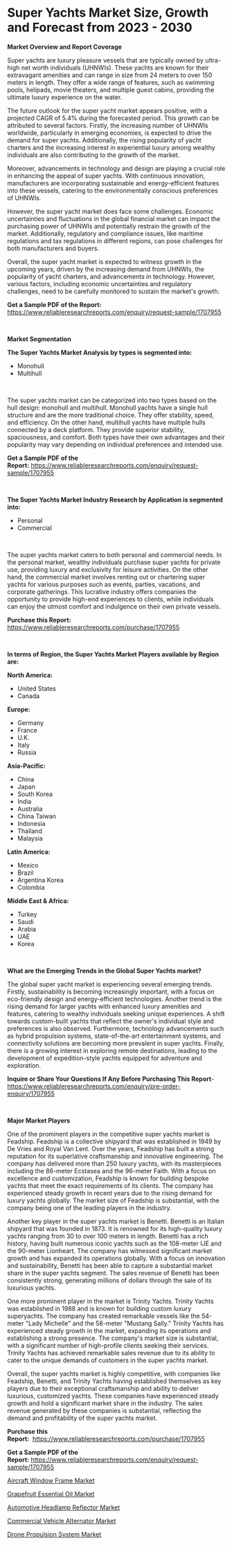 <p><h1>Super Yachts Market Size, Growth and Forecast from 2023 - 2030</h1></p><p><strong>Market Overview and Report Coverage</strong></p>
<p><p>Super yachts are luxury pleasure vessels that are typically owned by ultra-high net worth individuals (UHNWIs). These yachts are known for their extravagant amenities and can range in size from 24 meters to over 150 meters in length. They offer a wide range of features, such as swimming pools, helipads, movie theaters, and multiple guest cabins, providing the ultimate luxury experience on the water.</p><p>The future outlook for the super yacht market appears positive, with a projected CAGR of 5.4% during the forecasted period. This growth can be attributed to several factors. Firstly, the increasing number of UHNWIs worldwide, particularly in emerging economies, is expected to drive the demand for super yachts. Additionally, the rising popularity of yacht charters and the increasing interest in experiential luxury among wealthy individuals are also contributing to the growth of the market.</p><p>Moreover, advancements in technology and design are playing a crucial role in enhancing the appeal of super yachts. With continuous innovation, manufacturers are incorporating sustainable and energy-efficient features into these vessels, catering to the environmentally conscious preferences of UHNWIs.</p><p>However, the super yacht market does face some challenges. Economic uncertainties and fluctuations in the global financial market can impact the purchasing power of UHNWIs and potentially restrain the growth of the market. Additionally, regulatory and compliance issues, like maritime regulations and tax regulations in different regions, can pose challenges for both manufacturers and buyers.</p><p>Overall, the super yacht market is expected to witness growth in the upcoming years, driven by the increasing demand from UHNWIs, the popularity of yacht charters, and advancements in technology. However, various factors, including economic uncertainties and regulatory challenges, need to be carefully monitored to sustain the market's growth.</p></p>
<p><strong>Get a Sample PDF of the Report:</strong> <a href="https://www.reliableresearchreports.com/enquiry/request-sample/1707955">https://www.reliableresearchreports.com/enquiry/request-sample/1707955</a></p>
<p>&nbsp;</p>
<p><strong>Market Segmentation</strong></p>
<p><strong>The Super Yachts Market Analysis by types is segmented into:</strong></p>
<p><ul><li>Monohull</li><li>Multihull</li></ul></p>
<p>&nbsp;</p>
<p><p>The super yachts market can be categorized into two types based on the hull design: monohull and multihull. Monohull yachts have a single hull structure and are the more traditional choice. They offer stability, speed, and efficiency. On the other hand, multihull yachts have multiple hulls connected by a deck platform. They provide superior stability, spaciousness, and comfort. Both types have their own advantages and their popularity may vary depending on individual preferences and intended use.</p></p>
<p><strong>Get a Sample PDF of the Report:</strong>&nbsp;<a href="https://www.reliableresearchreports.com/enquiry/request-sample/1707955">https://www.reliableresearchreports.com/enquiry/request-sample/1707955</a></p>
<p>&nbsp;</p>
<p><strong>The Super Yachts Market Industry Research by Application is segmented into:</strong></p>
<p><ul><li>Personal</li><li>Commercial</li></ul></p>
<p>&nbsp;</p>
<p><p>The super yachts market caters to both personal and commercial needs. In the personal market, wealthy individuals purchase super yachts for private use, providing luxury and exclusivity for leisure activities. On the other hand, the commercial market involves renting out or chartering super yachts for various purposes such as events, parties, vacations, and corporate gatherings. This lucrative industry offers companies the opportunity to provide high-end experiences to clients, while individuals can enjoy the utmost comfort and indulgence on their own private vessels.</p></p>
<p><strong>Purchase this Report:</strong>&nbsp; <a href="https://www.reliableresearchreports.com/purchase/1707955">https://www.reliableresearchreports.com/purchase/1707955</a></p>
<p>&nbsp;</p>
<p><strong>In terms of Region, the Super Yachts Market Players available by Region are:</strong></p>
<p>
    <p> <strong> North America: </strong>
        <ul>
            <li>United States</li>
            <li>Canada</li>
        </ul>
        </p> 
    <p> <strong> Europe: </strong>
        <ul>
            <li>Germany</li>
            <li>France</li>
            <li>U.K.</li>
            <li>Italy</li>
            <li>Russia</li>
        </ul>
        </p> 
    <p> <strong> Asia-Pacific: </strong>
        <ul>
            <li>China</li>
            <li>Japan</li>
            <li>South Korea</li>
            <li>India</li>
            <li>Australia</li>
            <li>China Taiwan</li>
            <li>Indonesia</li>
            <li>Thailand</li>
            <li>Malaysia</li>
        </ul>
        </p> 
    <p> <strong> Latin America: </strong>
        <ul>
            <li>Mexico</li>
            <li>Brazil</li>
            <li>Argentina Korea</li>
            <li>Colombia</li>
        </ul>
        </p> 
    <p> <strong> Middle East & Africa: </strong>
        <ul>
            <li>Turkey</li>
            <li>Saudi</li>
            <li>Arabia</li>
            <li>UAE</li>
            <li>Korea</li>
        </ul>
    </p>
    </p>
<p>&nbsp;</p>
<p><strong>What are the Emerging Trends in the Global Super Yachts market?</strong></p>
<p><p>The global super yacht market is experiencing several emerging trends. Firstly, sustainability is becoming increasingly important, with a focus on eco-friendly design and energy-efficient technologies. Another trend is the rising demand for larger yachts with enhanced luxury amenities and features, catering to wealthy individuals seeking unique experiences. A shift towards custom-built yachts that reflect the owner's individual style and preferences is also observed. Furthermore, technology advancements such as hybrid propulsion systems, state-of-the-art entertainment systems, and connectivity solutions are becoming more prevalent in super yachts. Finally, there is a growing interest in exploring remote destinations, leading to the development of expedition-style yachts equipped for adventure and exploration.</p></p>
<p><strong>Inquire or Share Your Questions If Any Before Purchasing This Report</strong>- <a href="https://www.reliableresearchreports.com/enquiry/pre-order-enquiry/1707955">https://www.reliableresearchreports.com/enquiry/pre-order-enquiry/1707955</a></p>
<p>&nbsp;</p>
<p><strong>Major Market Players</strong></p>
<p><p>One of the prominent players in the competitive super yachts market is Feadship. Feadship is a collective shipyard that was established in 1949 by De Vries and Royal Van Lent. Over the years, Feadship has built a strong reputation for its superlative craftsmanship and innovative engineering. The company has delivered more than 250 luxury yachts, with its masterpieces including the 86-meter Ecstasea and the 96-meter Faith. With a focus on excellence and customization, Feadship is known for building bespoke yachts that meet the exact requirements of its clients. The company has experienced steady growth in recent years due to the rising demand for luxury yachts globally. The market size of Feadship is substantial, with the company being one of the leading players in the industry.</p><p>Another key player in the super yachts market is Benetti. Benetti is an Italian shipyard that was founded in 1873. It is renowned for its high-quality luxury yachts ranging from 30 to over 100 meters in length. Benetti has a rich history, having built numerous iconic yachts such as the 108-meter IJE and the 90-meter Lionheart. The company has witnessed significant market growth and has expanded its operations globally. With a focus on innovation and sustainability, Benetti has been able to capture a substantial market share in the super yachts segment. The sales revenue of Benetti has been consistently strong, generating millions of dollars through the sale of its luxurious yachts.</p><p>One more prominent player in the market is Trinity Yachts. Trinity Yachts was established in 1988 and is known for building custom luxury superyachts. The company has created remarkable vessels like the 54-meter "Lady Michelle" and the 58-meter "Mustang Sally." Trinity Yachts has experienced steady growth in the market, expanding its operations and establishing a strong presence. The company's market size is substantial, with a significant number of high-profile clients seeking their services. Trinity Yachts has achieved remarkable sales revenue due to its ability to cater to the unique demands of customers in the super yachts market.</p><p>Overall, the super yachts market is highly competitive, with companies like Feadship, Benetti, and Trinity Yachts having established themselves as key players due to their exceptional craftsmanship and ability to deliver luxurious, customized yachts. These companies have experienced steady growth and hold a significant market share in the industry. The sales revenue generated by these companies is substantial, reflecting the demand and profitability of the super yachts market.</p></p>
<p><strong>Purchase this Report:</strong>&nbsp;&nbsp;<a href="https://www.reliableresearchreports.com/purchase/1707955">https://www.reliableresearchreports.com/purchase/1707955</a></p>
<p></p>
<p><strong>Get a Sample PDF of the Report:</strong>&nbsp;<a href="https://www.reliableresearchreports.com/enquiry/request-sample/1707955">https://www.reliableresearchreports.com/enquiry/request-sample/1707955</a></p>
<p><p><a href="https://www.linkedin.com/pulse/aircraft-window-frame-market-size-share-global-analysis-8spce/">Aircraft Window Frame Market</a></p><p><a href="https://medium.com/@snehareportprime/grapefruit-essential-oil-market-comprehensive-assessment-by-type-application-and-geography-de9b41ed7386">Grapefruit Essential Oil Market</a></p><p><a href="https://github.com/PeterParrish5/Market-Research-Report-List-2/blob/main/automotive-headlamp-reflector-market.md">Automotive Headlamp Reflector Market</a></p><p><a href="https://github.com/WillieWoodard/Market-Research-Report-List-2/blob/main/commercial-vehicle-alternator-market.md">Commercial Vehicle Alternator Market</a></p><p><a href="https://www.linkedin.com/pulse/drone-propulsion-system-market-insights-players-forecast-d1mre/">Drone Propulsion System Market</a></p></p>
